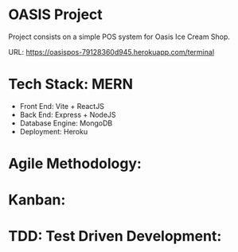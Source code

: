 # OASIS Project
Project consists on a simple POS system for Oasis Ice Cream Shop. 

URL: https://oasispos-79128360d945.herokuapp.com/terminal

# Tech Stack: MERN
- Front End: Vite + ReactJS
- Back End: Express + NodeJS
- Database Engine: MongoDB
- Deployment: Heroku

# Agile Methodology:
# Kanban:
# TDD: Test Driven Development:



